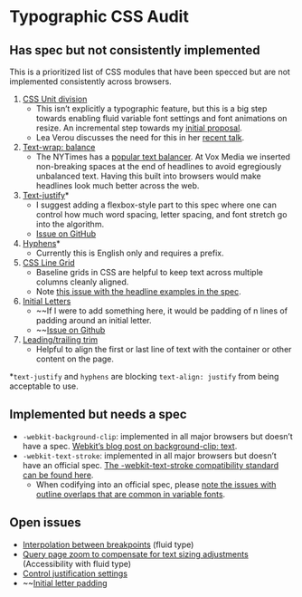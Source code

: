 # Typographic CSS Audit

## Has spec but not consistently implemented

This is a prioritized list of CSS modules that have been specced but are not implemented consistently across browsers.

1. [CSS Unit division](https://drafts.csswg.org/css-values-4/#changes-recent)
    - This isn’t explicitly a typographic feature, but this is a big step towards enabling fluid variable font settings and font animations on resize. An incremental step towards my [initial proposal](/proposal.md).
    - Lea Verou discusses the need for this in her [recent talk](https://youtu.be/ZuZizqDF4q8?t=2235).
1. [Text-wrap: balance](https://www.w3.org/TR/css-text-4/#valdef-text-wrap-balance)
    - The NYTimes has a [popular text balancer](https://github.com/nytimes/text-balancer). At Vox Media we inserted non-breaking spaces at the end of headlines to avoid egregiously unbalanced text. Having this built into browsers would make headlines look much better across the web.
1. [Text-justify](https://developer.mozilla.org/en-US/docs/Web/CSS/text-justify)*
    - I suggest adding a flexbox-style part to this spec where one can control how much word spacing, letter spacing, and font stretch go into the algorithm.
    - [Issue on GitHub](https://github.com/w3c/csswg-drafts/issues/7738)
1. [Hyphens](https://developer.mozilla.org/en-US/docs/Web/CSS/hyphens)*
    - Currently this is English only and requires a prefix.
1. [CSS Line Grid](https://www.w3.org/TR/css-line-grid-1/)
    - Baseline grids in CSS are helpful to keep text across multiple columns cleanly aligned.
    - Note [this issue with the headline examples in the spec](https://github.com/w3c/csswg-drafts/issues/6025).
1. [Initial Letters](https://www.w3.org/TR/css-inline/#initial-letter-styling)
    - ~~If I were to add something here, it would be padding of n lines of padding around an initial letter.
    - ~~[Issue on Github](https://github.com/w3c/csswg-drafts/issues/7739)
1. [Leading/trailing trim](https://css-tricks.com/leading-trim-the-future-of-digital-typesetting/)
    - Helpful to align the first or last line of text with the container or other content on the page.

*`text-justify` and `hyphens` are blocking `text-align: justify` from being acceptable to use.

## Implemented but needs a spec

- `-webkit-background-clip`: implemented in all major browsers but doesn’t have a spec. [Webkit’s blog post on background-clip: text](https://webkit.org/blog/164/background-clip-text/).
- `-webkit-text-stroke`: implemented in all major browsers but doesn’t have an official spec. [The -webkit-text-stroke compatibility standard can be found here](https://compat.spec.whatwg.org/#the-webkit-text-stroke).
    - When codifying into an official spec, please [note the issues with outline overlaps that are common in variable fonts](https://github.com/google/fonts/issues/4212).

## Open issues

- [Interpolation between breakpoints](https://github.com/w3c/csswg-drafts/issues/6245) (fluid type)
- [Query page zoom to compensate for text sizing adjustments](https://github.com/w3c/csswg-drafts/issues/6869) (Accessibility with fluid type)
- [Control justification settings](https://github.com/w3c/csswg-drafts/issues/7738)
- ~~[Initial letter padding](https://github.com/w3c/csswg-drafts/issues/7739)
